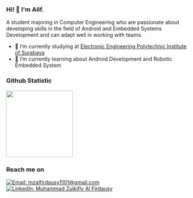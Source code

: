 ### Hi! 👋 I'm Alif.

A student majoring in Computer Engineering who are passionate about developing skills in the field of Android and Embedded Systems Development and can adapt well in working with teams. 

- 🔭 I’m currently studying at [Electronic Engineering Polytechnic Institute of Surabaya](https://www.pens.ac.id/)
- 🌱 I’m currently learning about Android Development and Robotic Embedded System

### Github Statistic
<p align="left">
<a href="https://github.com/AlifUye">
  <img height="180em" src="https://github-readme-stats-eight-theta.vercel.app/api?username=AlifUye&show_icons=true&theme=algolia&include_all_commits=true&count_private=true"/>
</a>
</p>

### Reach me on
[![Email: mzalfirdausy1101@gmail.com](https://img.shields.io/badge/-mzalfirdausy1101@gmail.com-D14836?style=flat&logo=Gmail&logoColor=white)](mailto:mzalfirdausy1101@gmail.com)
[![LinkedIn: Muhammad Zulkifly Al Firdausy](https://img.shields.io/badge/-Muhammad%20Zulkifly%20Al%27Firdausy-blue?style=flat&logo=Linkedin&logoColor=white&link=https://www.linkedin.com/in/mzulkiflyaf/)](https://www.linkedin.com/in/mzulkiflyaf/)&nbsp;

<!--
**AlifUye/AlifUye** is a ✨ _special_ ✨ repository because its `README.md` (this file) appears on your GitHub profile.
[![Instagram: Follow fachridantm](https://img.shields.io/badge/-@fachridantm-E4405F?style=flat&logo=Instagram&logoColor=white)](https://www.instagram.com/fachridantm)&nbsp;
[![Telegram: fachridantm](https://img.shields.io/badge/-fachridantm-grey?style=flat&logo=Telegram&logoColor=white&link=https://t.me/fachridantm)](https://t.me/fachridantm)&nbsp;

Here are some ideas to get you started:

- 🔭 I’m currently working on ...
- 🌱 I’m currently learning ...
- 👯 I’m looking to collaborate on ...
- 🤔 I’m looking for help with ...
- 💬 Ask me about ...
- 📫 How to reach me: ...
- 😄 Pronouns: ...
- ⚡ Fun fact: ...
<img height="180em" src="https://github-readme-stats-eight-theta.vercel.app/api/top-langs/?username=AlifUye&layout=compact&langs_count=8&theme=algolia"/>
-->
